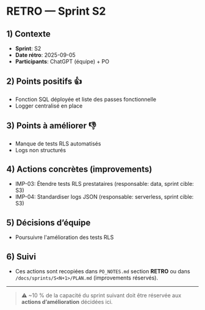 # RETRO — Sprint S2

## 1) Contexte

- **Sprint**: S2
- **Date rétro**: 2025-09-05
- **Participants**: ChatGPT (équipe) + PO

## 2) Points positifs 👍

- Fonction SQL déployée et liste des passes fonctionnelle
- Logger centralisé en place

## 3) Points à améliorer 👎

- Manque de tests RLS automatisés
- Logs non structurés

## 4) Actions concrètes (improvements)

- IMP-03: Étendre tests RLS prestataires (responsable: data, sprint cible: S3)
- IMP-04: Standardiser logs JSON (responsable: serverless, sprint cible: S3)

## 5) Décisions d’équipe

- Poursuivre l'amélioration des tests RLS

## 6) Suivi

- Ces actions sont recopiées dans `PO_NOTES.md` section **RETRO** ou dans `/docs/sprints/S<N+1>/PLAN.md` (improvements réservés).

---

> ⚠️ \~10 % de la capacité du sprint suivant doit être réservée aux **actions d’amélioration** décidées ici.
